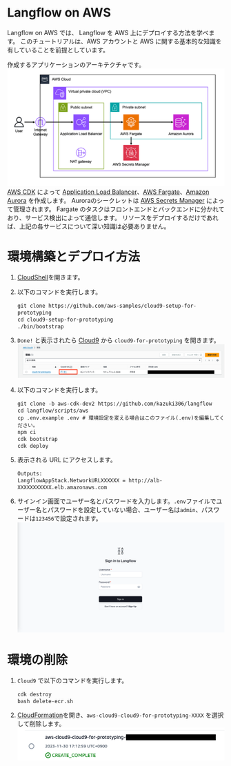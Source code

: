 # Langflow on AWS

Langflow on AWS では、 Langflow を AWS 上にデプロイする方法を学べます。
このチュートリアルは、AWS アカウントと AWS に関する基本的な知識を有していることを前提としています。

作成するアプリケーションのアーキテクチャです。
![langflow-archi](./img/langflow-archi.png)
[AWS CDK](https://aws.amazon.com/cdk/?nc2=type_a) によって  [Application Load Balancer](https://aws.amazon.com/elasticloadbalancing/application-load-balancer/?nc1=h_ls)、[AWS Fargate](https://aws.amazon.com/fargate/?nc2=type_a)、[Amazon Aurora](https://aws.amazon.com/rds/aurora/?nc2=type_a) を作成します。
Auroraのシークレットは [AWS Secrets Manager](https://aws.amazon.com/secrets-manager/?nc2=type_a) によって管理されます。
Fargate のタスクはフロントエンドとバックエンドに分かれており、サービス検出によって通信します。
リソースをデプロイするだけであれば、上記の各サービスについて深い知識は必要ありません。

# 環境構築とデプロイ方法
1. [CloudShell](https://us-east-1.console.aws.amazon.com/cloudshell/home?region=us-east-1)を開きます。

1. 以下のコマンドを実行します。
    ```shell
    git clone https://github.com/aws-samples/cloud9-setup-for-prototyping
    cd cloud9-setup-for-prototyping
    ./bin/bootstrap
    ```

1. `Done!` と表示されたら [Cloud9](https://us-east-1.console.aws.amazon.com/cloud9control/home?region=us-east-1#/) から `cloud9-for-prototyping` を開きます。
    ![make-cloud9](./img/langflow-cloud9.png)

1. 以下のコマンドを実行します。
    ```shell
    git clone -b aws-cdk-dev2 https://github.com/kazuki306/langflow
    cd langflow/scripts/aws
    cp .env.example .env # 環境設定を変える場合はこのファイル(.env)を編集してください。
    npm ci
    cdk bootstrap
    cdk deploy
    ```
1. 表示される URL にアクセスします。
    ```shell
    Outputs:
    LangflowAppStack.NetworkURLXXXXXX = http://alb-XXXXXXXXXXX.elb.amazonaws.com
    ```
1. サインイン画面でユーザー名とパスワードを入力します。`.env`ファイルでユーザー名とパスワードを設定していない場合、ユーザー名は`admin`、パスワードは`123456`で設定されます。
    ![make-cloud9](./img/langflow-signin.png)

# 環境の削除
1. `Cloud9` で以下のコマンドを実行します。
    ```shell
    cdk destroy
    bash delete-ecr.sh
    ```


1. [CloudFormation](https://us-east-1.console.aws.amazon.com/cloudformation/home?region=us-east-1#/getting-started)を開き、`aws-cloud9-cloud9-for-prototyping-XXXX` を選択して削除します。
    ![delete-cfn](./img/langflow-cfn.png)